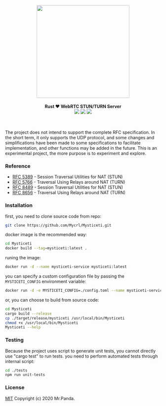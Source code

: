<h1 align="center">
    <img src="./material/logo.svg" width="300px"/>
</h1>
<div align="center">
    <strong>Rust ❤️ WebRTC STUN/TURN Server</strong>
</div>
<div align="center">
    <img src="https://img.shields.io/github/workflow/status/Mycrl/Mysticeti/Mysticeti Tests"/>
    <img src="https://img.shields.io/github/languages/top/Mycrl/Mysticeti"/>
    <img src="https://img.shields.io/github/license/Mycrl/Mysticeti"/>
</div>
<br/>
<br/>

The project does not intend to support the complete RFC specification. In the short term, it only supports the UDP protocol, and some changes and simplifications have been made to some specifications to facilitate implementation, and other functions may be added in the future. This is an experimental project, the more purpose is to experiment and explore.


### Reference

- [RFC 5389](https://tools.ietf.org/html/rfc5389) - Session Traversal Utilities for NAT (STUN)
- [RFC 5766](https://tools.ietf.org/html/rfc5766) - Traversal Using Relays around NAT (TURN)
- [RFC 8489](https://tools.ietf.org/html/rfc8489) - Session Traversal Utilities for NAT (STUN)
- [RFC 8656](https://tools.ietf.org/html/rfc8656) -  Traversal Using Relays around NAT (TURN)


### Installation

first, you need to clone source code from repo:
```bash
git clone https://github.com/Mycrl/Mysticeti.git
```

docker image is the recommended way:
```bash
cd Mysticeti
docker build --tag=mysticeti:latest .
```

runing the image:
```bash
docker run -d --name mysticeti-service mysticeti:latest 
```

you can specify a custom configuration file by passing the `MYSTICETI_CONFIG` environment variable:
```bash
docker run -d -e MYSTICETI_CONFIG=./config.toml --name mysticeti-service mysticeti:latest 
```

or, you can choose to build from source code:
```bash
cd Mysticeti
cargo build --release
cp ./target/release/mysticeti /usr/local/bin/Mysticeti
chmod +x /usr/local/bin/Mysticeti
Mysticeti --help
```

### Testing

Because the project uses script to generate unit tests, you cannot directly use "cargo test" to run tests. you need to perform automated tests through internal script:
```bash
cd ./tests
npm run unit-tests
```

### License
[MIT](./LICENSE)
Copyright (c) 2020 Mr.Panda.
